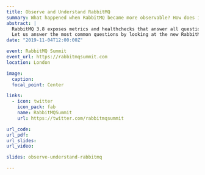 ```yaml
---
title: Observe and Understand RabbitMQ
summary: What happened when RabbitMQ became more observable? How does it work?
abstract: |
  RabbitMQ 3.8 exposes metrics and healthchecks that answer all questions.
  Let us answer the most common questions by looking at the new RabbitMQ metrics.
date: "2019-11-04T12:00:00Z"

event: RabbitMQ Summit
event_url: https://rabbitmqsummit.com
location: London

image:
  caption:
  focal_point: Center

links:
  - icon: twitter
    icon_pack: fab
    name: RabbitMQSummit
    url: https://twitter.com/rabbitmqsummit

url_code:
url_pdf:
url_slides:
url_video:

slides: observe-understand-rabbitmq

---
```


<!--

# FEEDBACK for MK

* Add PerfTest dashboard
* Clarify the first Grafana graph - axes, etc.
* Make it clearer that these are 3.8 features only
* Emphasize that everybody needs to upgrade to 3.8 - these features are not available in 3.7

* Mention that Mirrors & Slaves are used interchangly - ask Michael
* Only mention Erlang-Memory-Allocators dashboard, do not go into any details

-->
